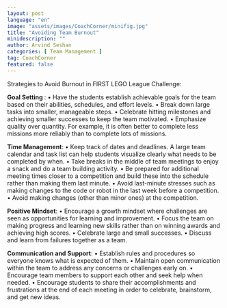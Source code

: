 ```yaml
---
layout: post
language: "en"
image: "assets/images/CoachCorner/minifig.jpg"
title: "Avoiding Team Burnout"
minidescription: ""
author: Arvind Seshan
categories: [ Team Management ]
tag: CoachCorner
featured: false
---
```


Strategies to Avoid Burnout in FIRST LEGO League Challenge:

<b> Goal Setting </b>:
•	Have the students establish achievable goals for the team based on their abilities, schedules, and effort levels.
•	Break down large tasks into smaller, manageable steps.
•	Celebrate hitting milestones and achieving smaller successes to keep the team motivated.
•	Emphasize quality over quantity. For example, it is often better to complete less missions more reliably than to complete lots of missions.

<b>Time Management</b>:
•	Keep track of dates and deadlines. A large team calendar and task list can help students visualize clearly what needs to be completed by when.
•	Take breaks in the middle of team meetings to enjoy a snack and do a team building activity.
•	Be prepared for additional meeting times closer to a competition and build these into the schedule rather than making them last minute.
•	Avoid last-minute stresses such as making changes to the code or robot in the last week before a competition.
•	Avoid making changes (other than minor ones) at the competition.

<b>Positive Mindset</b>:
•	Encourage a growth mindset where challenges are seen as opportunities for learning and improvement.
•	Focus the team on making progress and learning new skills rather than on winning awards and achieving high scores.
•	Celebrate large and small successes.
•	Discuss and learn from failures together as a team.

<b>Communication and Support</b>:
•	Establish rules and procedures so everyone knows what is expected of them.
•	Maintain open communication within the team to address any concerns or challenges early on.
•	Encourage team members to support each other and seek help when needed.
•	Encourage students to share their accomplishments and frustrations at the end of each meeting in order to celebrate, brainstorm, and get new ideas.
